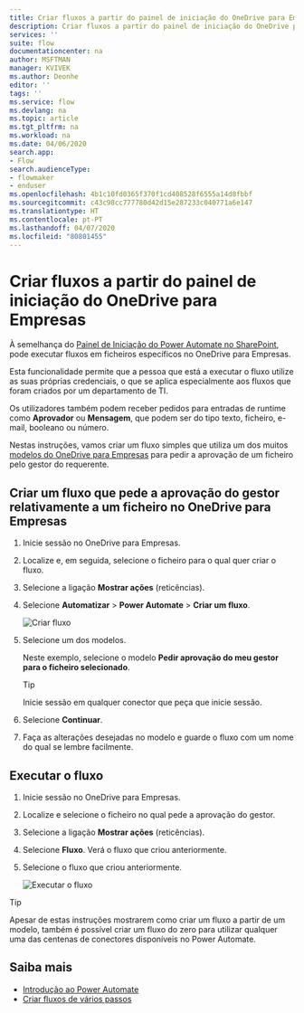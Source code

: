 ```yaml
---
title: Criar fluxos a partir do painel de iniciação do OneDrive para Empresas | Microsoft Docs
description: Criar fluxos a partir do painel de iniciação do OneDrive para Empresas.
services: ''
suite: flow
documentationcenter: na
author: MSFTMAN
manager: KVIVEK
ms.author: Deonhe
editor: ''
tags: ''
ms.service: flow
ms.devlang: na
ms.topic: article
ms.tgt_pltfrm: na
ms.workload: na
ms.date: 04/06/2020
search.app:
- Flow
search.audienceType:
- flowmaker
- enduser
ms.openlocfilehash: 4b1c10fd0365f370f1cd408528f6555a14d8fbbf
ms.sourcegitcommit: c43c98cc777780d42d15e287233c040771a6e147
ms.translationtype: HT
ms.contentlocale: pt-PT
ms.lasthandoff: 04/07/2020
ms.locfileid: "80801455"
---
```

# <a name="create-flows-from-the-onedrive-for-business-launch-panel"></a>Criar fluxos a partir do painel de iniciação do OneDrive para Empresas


À semelhança do [Painel de Iniciação do Power Automate no SharePoint](https://flow.microsoft.com/blog/introducing-flow-launch-panel-in-sharepoint-lists-and-libraries/), pode executar fluxos em ficheiros específicos no OneDrive para Empresas. 

Esta funcionalidade permite que a pessoa que está a executar o fluxo utilize as suas próprias credenciais, o que se aplica especialmente aos fluxos que foram criados por um departamento de TI. 

Os utilizadores também podem receber pedidos para entradas de runtime como **Aprovador** ou **Mensagem**, que podem ser do tipo texto, ficheiro, e-mail, booleano ou número.

Nestas instruções, vamos criar um fluxo simples que utiliza um dos muitos [modelos do OneDrive para Empresas](https://flow.microsoft.com/search/?q=OneDrive) para pedir a aprovação de um ficheiro pelo gestor do requerente.

## <a name="create-a-flow-that-requests-manager-approval-for-a-file-in-onedrive-for-business"></a>Criar um fluxo que pede a aprovação do gestor relativamente a um ficheiro no OneDrive para Empresas

1. Inicie sessão no OneDrive para Empresas.
1. Localize e, em seguida, selecione o ficheiro para o qual quer criar o fluxo.
1. Selecione a ligação **Mostrar ações** (reticências).
1. Selecione **Automatizar** > **Power Automate** > **Criar um fluxo**.

     ![Criar fluxo](./media/onedrive-launch-panel/create-flow.png) 

1. Selecione um dos modelos.

    Neste exemplo, selecione o modelo **Pedir aprovação do meu gestor para o ficheiro selecionado**.

     >[!TIP]
     >Inicie sessão em qualquer conector que peça que inicie sessão.

1. Selecione **Continuar**.
1. Faça as alterações desejadas no modelo e guarde o fluxo com um nome do qual se lembre facilmente.

## <a name="run-the-flow"></a>Executar o fluxo

1. Inicie sessão no OneDrive para Empresas.
1. Localize e selecione o ficheiro no qual pede a aprovação do gestor.
1. Selecione a ligação **Mostrar ações** (reticências).
1. Selecione **Fluxo**. Verá o fluxo que criou anteriormente.
1. Selecione o fluxo que criou anteriormente.

     ![Executar o fluxo](./media/onedrive-launch-panel/run-flow.png)


>[!TIP]
>Apesar de estas instruções mostrarem como criar um fluxo a partir de um modelo, também é possível criar um fluxo do zero para utilizar qualquer uma das centenas de conectores disponíveis no Power Automate.

## <a name="learn-more"></a>Saiba mais

- [Introdução ao Power Automate](getting-started.md) 
- [Criar fluxos de vários passos](multi-step-logic-flow.md)
